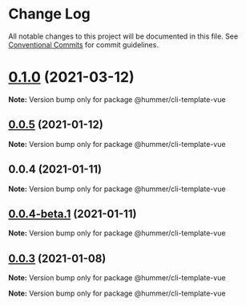 # Change Log

All notable changes to this project will be documented in this file.
See [Conventional Commits](https://conventionalcommits.org) for commit guidelines.

# [0.1.0](https://github.com/hummer-home/hummer-cli-template/compare/v0.0.5...v0.1.0) (2021-03-12)

**Note:** Version bump only for package @hummer/cli-template-vue





## [0.0.5](https://github.com/hummer-home/hummer-cli-template/compare/v0.0.4...v0.0.5) (2021-01-12)

**Note:** Version bump only for package @hummer/cli-template-vue





## 0.0.4 (2021-01-11)

**Note:** Version bump only for package @hummer/cli-template-vue





## [0.0.4-beta.1](https://git.xiaojukeji.com/tenon/cli-template/compare/v0.0.4-beta.0...v0.0.4-beta.1) (2021-01-11)

**Note:** Version bump only for package @hummer/cli-template-vue





## [0.0.3](https://git.xiaojukeji.com/tenon/cli-template/compare/v0.9.1...v0.0.3) (2021-01-08)

**Note:** Version bump only for package @hummer/cli-template-vue







**Note:** Version bump only for package @hummer/cli-template-vue
